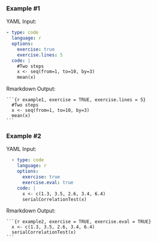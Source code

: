 ### Example #1

YAML Input:
```yaml
- type: code
  language: r
  options:
    exercise: true
    exercise.lines: 5
  code: |
    #Two steps
    x <- seq(from=1, to=10, by=3)
    mean(x)
```

Rmarkdown Output:
````
```{r example1, exercise = TRUE, exercise.lines = 5}
  #Two steps
  x <- seq(from=1, to=10, by=3)
  mean(x)
```
````

### Example #2

YAML Input:
```yaml
  - type: code
    language: r
    options:
      exercise: true
      exercise.eval: true
    code: |
      x <- c(1.3, 3.5, 2.6, 3.4, 6.4)
      serialCorrelationTest(x)
```

Rmarkdown Output:
````
```{r example2, exercise = TRUE, exercise.eval = TRUE}
  x <- c(1.3, 3.5, 2.6, 3.4, 6.4)
  serialCorrelationTest(x)
```
````